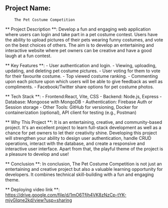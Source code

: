    
 ## Project Name:
        The Pet Costume Competition
  
 ** Project Description **:
        Develop a fun and engaging web application where users can login and take part in a pet costume contest. Users have the ability to upload pictures of their pets wearing funny costumes, and vote on the best choices of others. The aim is to develop an entertaining and interactive website where pet owners can be creative and have a good laugh at a fun contest.

 ** Key Features **:
        - User authentication and login.
        - Viewing, uploading, updating, and deleting pet costume pictures.
        - User voting for them to vote for their favourite costume.
        - Top viewed costume ranking.
        - Commenting upon each picture upon which users will be able to give feedback as well as compliments.
        - Facebook/Twitter share options for pet costume photos.

 ** Tech Stack **:
        - Frontend:React, Vite, CSS
        - Backend: Node.js, Express
        - Database: Mongoose with MongoDB
        - Authentication: Firebase Auth or Session storage
        - Other Tools: GitHub for versioning, Docker for containerization (optional), API client for testing (e.g., Postman)
    
 ** Why This Project **:
        It is an entertaining, creative, and community-based project. It's an excellent project to learn full-stack development as well as a chance for pet owners to let their creativity shine. Developing this project will strengthen your ability to design user authentication, handle CRUD operations, interact with the database, and create a responsive and interactive user interface. Apart from that, the playful theme of the project is a pleasure to develop and use!


 ** Conclusion **:
       In conclusion, The Pet Costume Competition is not just an entertaining and creative project but also a valuable learning opportunity for developers. It combines technical skill-building with a fun and engaging theme.

 ** Deploying video link **:
       https://drive.google.com/file/d/1mO6Tfjh4VK8zNzCp-tYK-mjyGIqne2kd/view?usp=sharing     

 

